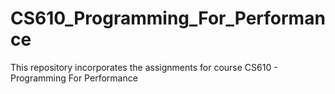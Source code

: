 # CS610_Programming_For_Performance
This repository incorporates the assignments for course CS610 - Programming For Performance
